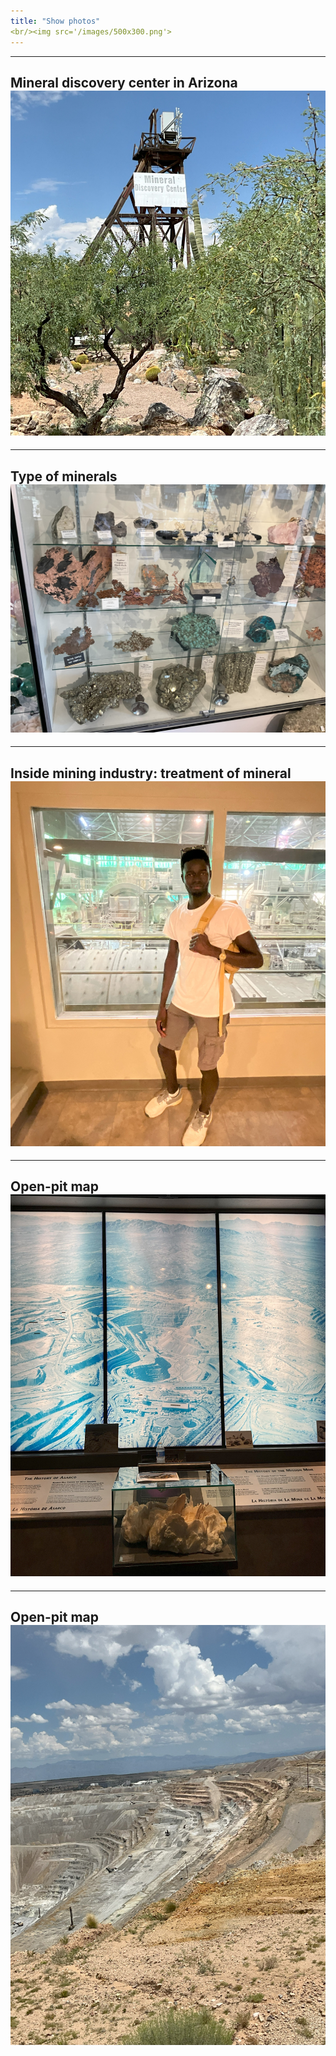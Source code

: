 ```yaml
---
title: "Show photos"
<br/><img src='/images/500x300.png'>
---
```


---
Mineral discovery center in Arizona <br/><img src='/images/IMG_0244.jpg'>
---
---
Type of minerals<br/><img src='/images/IMG_02300.jpg'>
---

---
Inside mining industry: treatment of mineral<br/><img src='/images/IMG_0429.jpg'>
---

---
Open-pit map <br/><img src='/images/IMG_0250.jpg'>
---

---
Open-pit map<br/><img src='/images/IMG_0274.jpg'>
---


